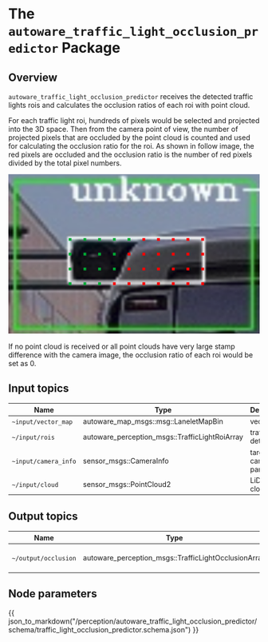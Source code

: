 # The `autoware_traffic_light_occlusion_predictor` Package

## Overview

`autoware_traffic_light_occlusion_predictor` receives the detected traffic lights rois and calculates the occlusion ratios of each roi with point cloud.

For each traffic light roi, hundreds of pixels would be selected and projected into the 3D space. Then from the camera point of view, the number of projected pixels that are occluded by the point cloud is counted and used for calculating the occlusion ratio for the roi. As shown in follow image, the red pixels are occluded and the occlusion ratio is the number of red pixels divided by the total pixel numbers.

![image](images/occlusion.png)

If no point cloud is received or all point clouds have very large stamp difference with the camera image, the occlusion ratio of each roi would be set as 0.

## Input topics

| Name                 | Type                                           | Description              |
| -------------------- | ---------------------------------------------- | ------------------------ |
| `~input/vector_map`  | autoware_map_msgs::msg::LaneletMapBin          | vector map               |
| `~/input/rois`       | autoware_perception_msgs::TrafficLightRoiArray | traffic light detections |
| `~input/camera_info` | sensor_msgs::CameraInfo                        | target camera parameter  |
| `~/input/cloud`      | sensor_msgs::PointCloud2                       | LiDAR point cloud        |

## Output topics

| Name                 | Type                                                 | Description                  |
| -------------------- | ---------------------------------------------------- | ---------------------------- |
| `~/output/occlusion` | autoware_perception_msgs::TrafficLightOcclusionArray | occlusion ratios of each roi |

## Node parameters

{{ json_to_markdown("/perception/autoware_traffic_light_occlusion_predictor/schema/traffic_light_occlusion_predictor.schema.json") }}